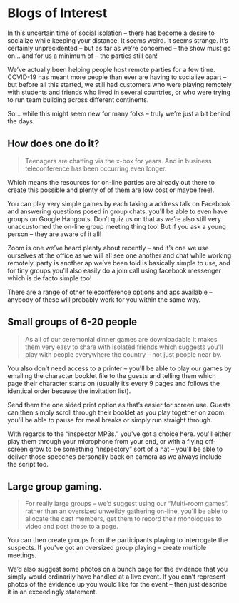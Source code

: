 # Blogs of Interest 

In this uncertain time of social isolation – there has become a desire to socialize while keeping your distance. It seems weird. It seems strange. It’s certainly unprecidented – but as far as we’re concerned – the show must go on… and for us a minimum of – the parties still can!

We’ve actually been helping people host remote parties for a few time. COVID-19 has meant more people than ever are having to socialize apart – but before all this started, we still had customers who were playing remotely with students and friends who lived in several countries, or who were trying to run team building across different continents.

So… while this might seem new for many folks – truly we’re just a bit behind the days.

## How does one do it?
> Teenagers are chatting via the x-box for years. And in business teleconference has been occurring even longer.

Which means the resources for on-line parties are already out there to create this possible and plenty of of them are low cost or maybe free!.

You can play very simple games by each taking a address talk on Facebook and answering questions posed in group chats. you'll be able to even have groups on Google Hangouts. Don’t quiz us on that as we’re also still very unaccustomed the on-line group meeting thing too! But if you ask a young person – they are aware of it all!

Zoom is one we’ve heard plenty about recently – and it’s one we use ourselves at the office as we will all see one another and chat while working remotely. party is another ap we’ve been told is basically simple to use, and for tiny groups you'll also easily do a join call using facebook messenger which is de facto simple too!

There are a range of other teleconference options and aps available – anybody of these will probably work for you within the same way.

## Small groups of 6-20 people
> As all of our ceremonial dinner games are downloadable it makes them very easy to share with isolated friends which suggests you'll play with people everywhere the country – not just people near by.

You also don’t need access to a printer – you'll be able to play our games by emailing the character booklet file to the guests and telling them which page their character starts on (usually it’s every 9 pages and follows the identical order because the invitation list).

Send them the one sided print option as that’s easier for screen use. Guests can then simply scroll through their booklet as you play together on zoom. you'll be able to pause for meal breaks or simply run straight through.

With regards to the “inspector MP3s.” you've got a choice here. you'll either play them through your microphone from your end, or with a flying off-screen grow to be something “inspectory” sort of a hat – you'll be able to deliver those speeches personally back on camera as we always include the script too.

## Large group gaming.
> For really large groups – we’d suggest using our “Multi-room games“. rather than an oversized unweildy gathering on-line, you'll be able to allocate the cast members, get them to record their monologues to video and post those to a page.

You can then create groups from the participants playing to interrogate the suspects. If you've got an oversized group playing – create multiple meetings.

We’d also suggest some photos on a bunch page for the evidence that you simply would ordinarily have handled at a live event. If you can’t represent photos of the evidence up you would like for the event – then just describe it in an exceedingly statement.
